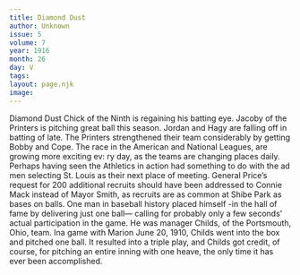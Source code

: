 ```yaml
---
title: Diamond Dust
author: Unknown
issue: 5
volume: 7
year: 1916
month: 26
day: V
tags:
layout: page.njk
image:
---
```

Diamond Dust       Chick of the Ninth is regaining his batting eye.       Jacoby of the Printers is pitching great ball this season.       Jordan and Hagy are falling off in batting of late.       The Printers strengthened their team considerably by getting Bobby and Cope.       The race in the American and National Leagues, are growing more exciting ev: ry day, as the teams are changing places daily.      Perhaps having seen the Athletics in action had something to do with the ad men selecting St. Louis as their next place of meeting.      General Price’s request for 200 additional recruits should have been addressed to Connie Mack instead of Mayor Smith, as recruits are as common at Shibe Park as bases on balls.       One man in baseball history placed himself -in the hall of fame by delivering just one ball— calling for probably only a few seconds’ actual participation in the game. He was manager Childs, of the Portsmouth, Ohio, team. Ina game with Marion June 20, 1910, Childs went into the box and pitched one ball. It resulted into a triple play, and Childs got credit, of course, for pitching an entire inning with one heave, the only time it has ever been accomplished.    




